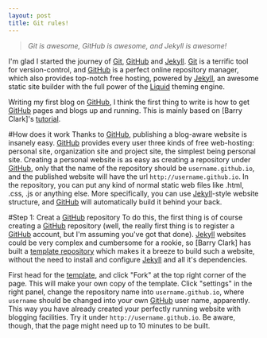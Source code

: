 ```yaml
---
layout: post
title: Git rules!
---
```


> _Git is awesome, GitHub is awesome, and Jekyll is awesome!_

I'm glad I started the journey of [Git], [GitHub] and [Jekyll]. [Git] is a terrific tool for version-control, and [GitHub] is a perfect online repository manager, which also provides top-notch free hosting, powered by [Jekyll], an awesome static site builder with the full power of the [Liquid] theming engine.

Writing my first blog on [GitHub], I think the first thing to write is how to get [GitHub] pages and blogs up and running. This is mainly based on [Barry Clark]'s [tutorial](http://www.smashingmagazine.com/2014/08/01/build-blog-jekyll-github-pages/).

#How does it work
Thanks to [GitHub], publishing a blog-aware website is insanely easy. [GitHub] provides every user three kinds of free web-hosting: personal site, organization site and project site, the simplest being personal site. Creating a personal website is as easy as creating a repository under [GitHub], only that the name of the repository should be `username.github.io`, and the published website will have the url `http://username.github.io`. In the repository, you can put any kind of normal static web files like .html, .css, .js or anything else. More specifically, you can use [Jekyll]-style website structure, and [GitHub] will automatically build it behind your back.

#Step 1: Creat a [GitHub] repository
To do this, the first thing is of course creating a [GitHub] repository (well, the really first thing is to register a [GitHub] account, but I'm assuming you've got that done). [Jekyll] websites could be very complex and cumbersome for a rookie, so [Barry Clark] has built a [template repository][Jekyll-Now] which makes it a breeze to build such a website, without the need to install and configure [Jekyll] and all it's dependencies.

First head for the [template][Jekyll-Now], and click "Fork" at the top right corner of the page. This will make your own copy of the template. Click "settings" in the right panel, change the repository name into `username.github.io`, where `username` should be changed into your own [GitHub] user name, apparently. This way you have already created your perfectly running website with blogging facilities. Try it under `http://username.github.io`. Be aware, though, that the page might need up to 10 minutes to be built.

[Git]: http://git-scm.com
[GitHub]: https://github.com
[Jekyll]: http://jekyllrb.com
[Liquid]: http://liquidmarkup.org
[Jekyll-Now]: https://github.com/barryclark/jekyll-now
